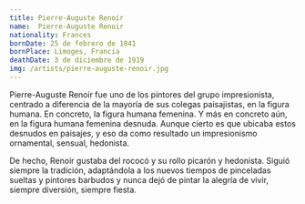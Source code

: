 ```yaml
---
title: Pierre-Auguste Renoir
name:  Pierre-Auguste Renoir
nationality: Frances
bornDate: 25 de febrero de 1841
bornPlace: Limoges, Francia
deathDate: 3 de diciembre de 1919
img: /artists/pierre-auguste-renoir.jpg
---
```


Pierre-Auguste Renoir fue uno de los pintores del grupo impresionista, centrado a diferencia de la mayoría de sus colegas paisajistas, en la figura humana. En concreto, la figura humana femenina. Y más en concreto aún, en la figura humana femenina desnuda. Aunque cierto es que ubicaba estos desnudos en paisajes, y eso da como resultado un impresionismo ornamental, sensual, hedonista.

De hecho, Renoir gustaba del rococó y su rollo picarón y hedonista. Siguió siempre la tradición, adaptándola a los nuevos tiempos de pinceladas sueltas y pintores barbudos y nunca dejó de pintar la alegría de vivir, siempre diversión, siempre fiesta.